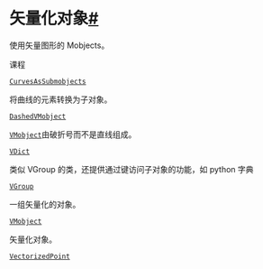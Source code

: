 # 矢量化对象[#](#module-manim.mobject.types.vectorized_mobject "此标题的固定链接")

使用矢量图形的 Mobjects。

课程

[`CurvesAsSubmobjects`](manim.mobject.types.vectorized_mobject.CurvesAsSubmobjects.html#manim.mobject.types.vectorized_mobject.CurvesAsSubmobjects "manim.mobject.types.vectorized_mobject.CurvesAsSubmobjects")

将曲线的元素转换为子对象。

[`DashedVMobject`](manim.mobject.types.vectorized_mobject.DashedVMobject.html#manim.mobject.types.vectorized_mobject.DashedVMobject "manim.mobject.types.vectorized_mobject.DashedVMobject")

[`VMobject`](manim.mobject.types.vectorized_mobject.VMobject.html#manim.mobject.types.vectorized_mobject.VMobject "manim.mobject.types.vectorized_mobject.VMobject")由破折号而不是直线组成。

[`VDict`](manim.mobject.types.vectorized_mobject.VDict.html#manim.mobject.types.vectorized_mobject.VDict "manim.mobject.types.vectorized_mobject.VDict")

类似 VGroup 的类，还提供通过键访问子对象的功能，如 python 字典

[`VGroup`](manim.mobject.types.vectorized_mobject.VGroup.html#manim.mobject.types.vectorized_mobject.VGroup "manim.mobject.types.vectorized_mobject.VGroup")

一组矢量化的对象。

[`VMobject`](manim.mobject.types.vectorized_mobject.VMobject.html#manim.mobject.types.vectorized_mobject.VMobject "manim.mobject.types.vectorized_mobject.VMobject")

矢量化对象。

[`VectorizedPoint`](manim.mobject.types.vectorized_mobject.VectorizedPoint.html#manim.mobject.types.vectorized_mobject.VectorizedPoint "manim.mobject.types.vectorized_mobject.VectorizedPoint")
